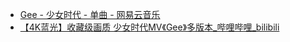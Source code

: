 - [Gee - 少女时代 - 单曲 - 网易云音乐](https://music.163.com/#/song?id=29535435)
- [【4K蓝光】收藏级画质 少女时代MV《Gee》多版本_哔哩哔哩_bilibili](https://www.bilibili.com/video/BV1QZ4y1u7Ei/)

